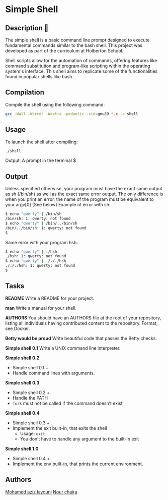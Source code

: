 # Simple Shell 

## Description 📖

The simple shell is a basic command line prompt designed to execute fundamental commands similar to the bash shell. This project was developed as part of the curriculum at Holberton School.

Shell scripts allow for the automation of commands, offering features like command substitution and program-like scripting within the operating system's interface. This shell aims to replicate some of the functionalities found in popular shells like bash.
## Compilation

Compile the shell using the following command:

```bash
gcc -Wall -Werror -Wextra -pedantic -std=gnu89 *.c -o shell 
```
## Usage
To launch the shell after compiling:

```bash
./shell 
```
Output: A prompt in the terminal $
## Output
Unless specified otherwise, your program must have the exact same output as sh (/bin/sh) as well as the exact same error output.
The only difference is when you print an error, the name of the program must be equivalent to your argv[0] (See below)
Example of error with sh:
```bash
$ echo "qwerty" | /bin/sh
/bin/sh: 1: qwerty: not found
$ echo "qwerty" | /bin/../bin/sh
/bin/../bin/sh: 1: qwerty: not found
$
```
Same error with your program hsh:

``` bash
$ echo "qwerty" | ./hsh
./hsh: 1: qwerty: not found
$ echo "qwerty" | ./././hsh
./././hsh: 1: qwerty: not found
$
```
## Tasks
**README**
Write a README for your project.

**man**
Write a manual for your shell.

**AUTHORS**
You should have an AUTHORS file at the root of your repository, listing all individuals having contributed content to the repository. Format, see Docker.

**Betty would be proud**
Write beautiful code that passes the Betty checks.

**Simple shell 0.1**
Write a UNIX command line interpreter.

**Simple shell 0.2**
- Simple shell 0.1 +
- Handle command lines with arguments.

**Simple shell 0.3**
- Simple shell 0.2 +
- Handle the PATH
- `fork` must not be called if the command doesn’t exist

**Simple shell 0.4**
- Simple shell 0.3 +
- Implement the exit built-in, that exits the shell
  - Usage: `exit`
  - You don’t have to handle any argument to the built-in exit

**Simple shell 1.0**
- Simple shell 0.4 +
- Implement the env built-in, that prints the current environment.
## Authors
[Mohamed aziz layouni](https://github.com/laayounii)
[Nour chaira](https://github.com/nourchaira)
